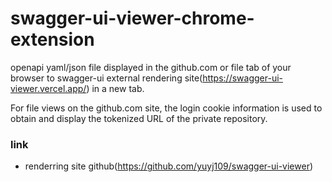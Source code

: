 # swagger-ui-viewer-chrome-extension

openapi yaml/json file displayed in the github.com or file tab of your browser to swagger-ui external rendering site(https://swagger-ui-viewer.vercel.app/) in a new tab.

For file views on the github.com site, the login cookie information is used to obtain and display the tokenized URL of the private repository.


### link

- renderring site github(https://github.com/yuyj109/swagger-ui-viewer)

